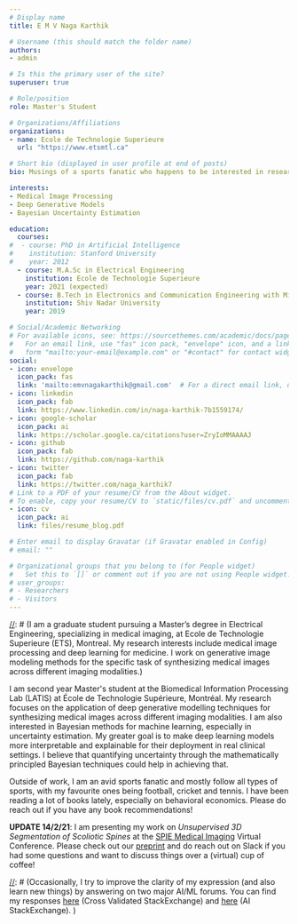 ```yaml
---
# Display name
title: E M V Naga Karthik

# Username (this should match the folder name)
authors:
- admin

# Is this the primary user of the site?
superuser: true

# Role/position
role: Master's Student

# Organizations/Affiliations
organizations:
- name: Ecole de Technologie Superieure
  url: "https://www.etsmtl.ca"

# Short bio (displayed in user profile at end of posts)
bio: Musings of a sports fanatic who happens to be interested in research.

interests:
- Medical Image Processing
- Deep Generative Models
- Bayesian Uncertainty Estimation

education:
  courses:
#  - course: PhD in Artificial Intelligence
#    institution: Stanford University
#    year: 2012
  - course: M.A.Sc in Electrical Engineering
    institution: Ecole de Technologie Superieure
    year: 2021 (expected)
  - course: B.Tech in Electronics and Communication Engineering with Minor in Mathematics
    institution: Shiv Nadar University
    year: 2019

# Social/Academic Networking
# For available icons, see: https://sourcethemes.com/academic/docs/page-builder/#icons
#   For an email link, use "fas" icon pack, "envelope" icon, and a link in the
#   form "mailto:your-email@example.com" or "#contact" for contact widget.
social:
- icon: envelope
  icon_pack: fas
  link: 'mailto:emvnagakarthik@gmail.com'  # For a direct email link, use "mailto:test@example.org".
- icon: linkedin
  icon_pack: fab
  link: https://www.linkedin.com/in/naga-karthik-7b1559174/
- icon: google-scholar
  icon_pack: ai
  link: https://scholar.google.ca/citations?user=ZryIoMMAAAAJ
- icon: github
  icon_pack: fab
  link: https://github.com/naga-karthik
- icon: twitter
  icon_pack: fab
  link: https://twitter.com/naga_karthik7
# Link to a PDF of your resume/CV from the About widget.
# To enable, copy your resume/CV to `static/files/cv.pdf` and uncomment the lines below.
- icon: cv
  icon_pack: ai
  link: files/resume_blog.pdf

# Enter email to display Gravatar (if Gravatar enabled in Config)
# email: ""

# Organizational groups that you belong to (for People widget)
#   Set this to `[]` or comment out if you are not using People widget.
# user_groups:
# - Researchers
# - Visitors
---
```


[//]: # (I am a graduate student pursuing a Master’s degree in Electrical Engineering, specializing in medical imaging, at Ecole de Technologie Superieure (ETS), Montreal. My research interests include medical image processing and deep learning for medicine. I work on generative image modeling methods for the specific task of synthesizing medical images across different imaging modalities.)

I am second year Master's student at the Biomedical Information Processing Lab (LATIS) at École de Technologie Supérieure, Montréal. My research focuses on the application of deep generative modelling techniques for synthesizing medical images across different imaging modalities. I am also interested in Bayesian methods for machine learning, especially in uncertainty estimation. My greater goal is to make deep learning models more interpretable and explainable for their deployment in real clinical settings. I believe that quantifying uncertainty through the mathematically principled Bayesian techniques could help in achieving that.

Outside of work, I am an avid sports fanatic and mostly follow all types of sports, with my favourite ones being football, cricket and tennis. I have been reading a lot of books lately, especially on behavioral economics. Please do reach out if you have any book recommendations!

**UPDATE 14/2/21**: I am presenting my work on *Unsupervised 3D Segmentation of Scoliotic Spines* at the [SPIE Medical Imaging][2] Virtual Conference. Please check out our [preprint][1] and do reach out on Slack if you had some questions and want to discuss things over a (virtual) cup of coffee!

[1]: https://arxiv.org/pdf/2011.14005.pdf
[2]: https://spie.org/conferences-and-exhibitions/medical-imaging?SSO=1

[//]: # (Occasionally, I try to improve the clarity of my expression (and also learn new things) by answering on two major AI/ML forums. You can find my responses [here][1] (Cross Validated StackExchange) and [here][2] (AI StackExchange). )

[//]: # ([1]: https://stats.stackexchange.com/users/271349/nagak ) 
[//]: # ([2]: https://ai.stackexchange.com/users/36971/nagak )
